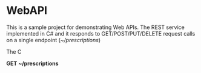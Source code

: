 # WebAPI

This is a sample project for demonstrating Web APIs. The REST service implemented in C# and it responds to GET/POST/PUT/DELETE request calls on a single endpoint (_~/prescriptions_)

The C

**GET ~/prescriptions**
